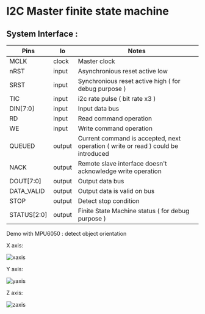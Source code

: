 
# I2C Master finite state machine


System Interface :
----------------

| Pins   | Io | Notes |
| -------- | ---- | --------------------- |
| MCLK | clock | Master clock |
| nRST | input | Asynchronious reset active low | 
| SRST | input | Synchronious reset active high ( for debug purpose ) |
| TIC | input | i2c rate pulse ( bit rate x3 ) |
| DIN[7:0] | input | Input data bus |
| RD  | input | Read command operation |
| WE  | input | Write command operation |
| QUEUED | output | Current command is accepted, next operation ( write or read ) could be introduced | 
| NACK | output | Remote slave interface doesn't acknowledge write operation |
| DOUT[7:0] | output | Output data bus |
| DATA_VALID | output | Output data is valid on bus |
| STOP | output | Detect stop condition |
| STATUS[2:0] | output | Finite State Machine status ( for debug purpose ) |

Demo with MPU6050 : detect object orientation

X axis:

![xaxis](https://github.com/tirfil/vhdI2CMaster/blob/master/image/xaxis.JPG)

Y axis:

![yaxis](https://github.com/tirfil/vhdI2CMaster/blob/master/image/yaxis.JPG)

Z axis:

![zaxis](https://github.com/tirfil/vhdI2CMaster/blob/master/image/zaxis.JPG)

